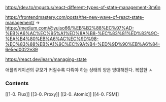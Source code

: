 https://dev.to/mgustus/react-different-types-of-state-management-3m6n

https://frontendmastery.com/posts/the-new-wave-of-react-state-management/ -> https://medium.com/@yujso66/%EB%B2%88%EC%97%AD-%EB%A6%AC%EC%95%A1%ED%8A%B8-%EC%83%81%ED%83%9C-%EA%B4%80%EB%A6%AC%EC%9D%98-%EC%83%88%EB%A1%9C%EC%9A%B4-%ED%9D%90%EB%A6%84-6e5ed0022e39

https://react.dev/learn/managing-state

애플리케이션의 규모가 커질수록 다뤄야 하는 상태의 양은 방대해진다. 복잡한 ㅅ

### Contents
[[1-0. Flux]]
[[3-0. Proxy]]
[[2-0. Atomic]]
[[4-0. FSM]]